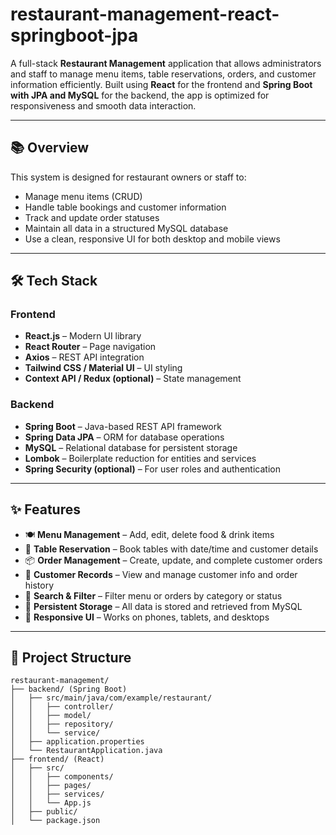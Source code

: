 # restaurant-management-react-springboot-jpa

A full-stack **Restaurant Management** application that allows administrators and staff to manage menu items, table reservations, orders, and customer information efficiently. Built using **React** for the frontend and **Spring Boot with JPA and MySQL** for the backend, the app is optimized for responsiveness and smooth data interaction.

---

## 📚 Overview

This system is designed for restaurant owners or staff to:

- Manage menu items (CRUD)
- Handle table bookings and customer information
- Track and update order statuses
- Maintain all data in a structured MySQL database
- Use a clean, responsive UI for both desktop and mobile views

---

## 🛠️ Tech Stack

### Frontend
- **React.js** – Modern UI library
- **React Router** – Page navigation
- **Axios** – REST API integration
- **Tailwind CSS / Material UI** – UI styling
- **Context API / Redux (optional)** – State management

### Backend
- **Spring Boot** – Java-based REST API framework
- **Spring Data JPA** – ORM for database operations
- **MySQL** – Relational database for persistent storage
- **Lombok** – Boilerplate reduction for entities and services
- **Spring Security (optional)** – For user roles and authentication

---

## ✨ Features

- 🍽️ **Menu Management** – Add, edit, delete food & drink items
- 📅 **Table Reservation** – Book tables with date/time and customer details
- 📦 **Order Management** – Create, update, and complete customer orders
- 👥 **Customer Records** – View and manage customer info and order history
- 🔎 **Search & Filter** – Filter menu or orders by category or status
- 💾 **Persistent Storage** – All data is stored and retrieved from MySQL
- 📱 **Responsive UI** – Works on phones, tablets, and desktops

---

## 📁 Project Structure

```plaintext
restaurant-management/
├── backend/ (Spring Boot)
│   ├── src/main/java/com/example/restaurant/
│   │   ├── controller/
│   │   ├── model/
│   │   ├── repository/
│   │   └── service/
│   ├── application.properties
│   └── RestaurantApplication.java
├── frontend/ (React)
│   ├── src/
│   │   ├── components/
│   │   ├── pages/
│   │   ├── services/
│   │   └── App.js
│   ├── public/
│   └── package.json
